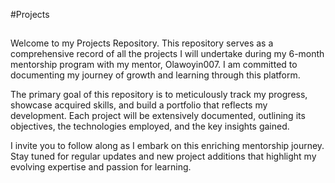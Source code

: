 #Projects

## 
Welcome to my  Projects Repository. This repository serves as a comprehensive record of all the projects I will undertake during my 6-month mentorship program with my mentor, Olawoyin007. I am committed to documenting my journey of growth and learning through this platform.

The primary goal of this repository is to meticulously track my progress, showcase acquired skills, and build a portfolio that reflects my development. Each project will be extensively documented, outlining its objectives, the technologies employed, and the key insights gained.

I invite you to follow along as I embark on this enriching mentorship journey. Stay tuned for regular updates and new project additions that highlight my evolving expertise and passion for learning.
